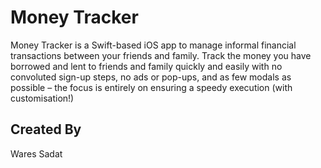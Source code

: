 
# Money Tracker

Money Tracker is a Swift-based iOS app to manage informal financial transactions between your friends and family. Track the money you have borrowed and lent to friends and family quickly and easily with no convoluted sign-up steps, no ads or pop-ups, and as few modals as possible – the focus is entirely on ensuring a speedy execution (with customisation!)




## Created By

Wares Sadat

